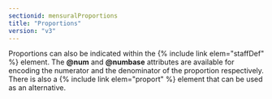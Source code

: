 ```yaml
---
sectionid: mensuralProportions
title: "Proportions"
version: "v3"
---
```


Proportions can also be indicated within the {% include link elem="staffDef" %} element. The **@num** and **@numbase** attributes are available for encoding the numerator and the denominator of the proportion respectively. There is also a {% include link elem="proport" %} element that can be used as an alternative.
